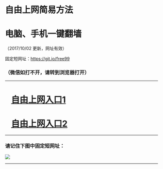 ﻿# 自由上网简易方法

# 电脑、手机一键翻墙

（2017/10/02 更新，网址有效）

固定短网址：https://git.io/free99

### （微信如打不开，请转到浏览器打开）


***





# &nbsp;&nbsp; <a href="http://ft2144231203.fwtz-zhenx1001.xyz/fwqtz01.html?t=100200121187 " target="_blank">自由上网入口1</a>
# &nbsp;&nbsp; <a href="http://ft1489021333.fw-tzzhen1002.xyz/fwqtz02.html?t=100200112523 " target="_blank">自由上网入口2</a>
***

### 请记住下图中固定短网址：

<img src="https://s3-us-west-2.amazonaws.com/fwq-1001/yjfq-20170905okok.png" /> 


***

